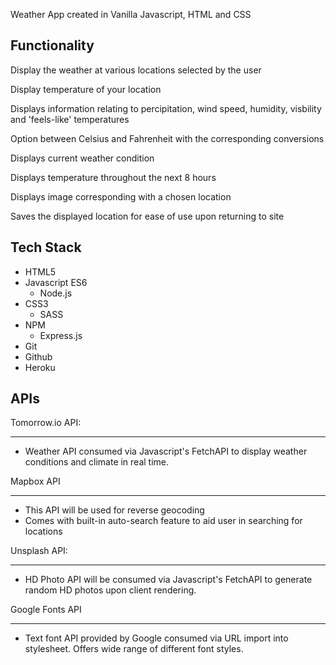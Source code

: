 Weather App created in Vanilla Javascript, HTML and CSS

Functionality
-------------
Display the weather at various locations selected by the user

Display temperature of your location

Displays information relating to percipitation, wind speed, humidity, visbility and 'feels-like' temperatures

Option between Celsius and Fahrenheit with the corresponding conversions

Displays current weather condition

Displays temperature throughout the next 8 hours

Displays image corresponding with a chosen location

Saves the displayed location for ease of use upon returning to site

Tech Stack
------------------------
- HTML5 
- Javascript ES6
    * Node.js
- CSS3
    * SASS
- NPM
    * Express.js
- Git
- Github
- Heroku

APIs
------------

Tomorrow.io API:
__________________
- Weather API consumed via Javascript's FetchAPI to display weather conditions and climate in real time.


Mapbox API
__________________
- This API will be used for reverse geocoding 
- Comes with built-in auto-search feature to aid user in searching for locations 


Unsplash API:
__________________
- HD Photo API will be consumed via Javascript's FetchAPI to generate random HD photos upon client rendering.


Google Fonts API
__________________
- Text font API provided by Google consumed via URL import into stylesheet. Offers wide range of different font styles.